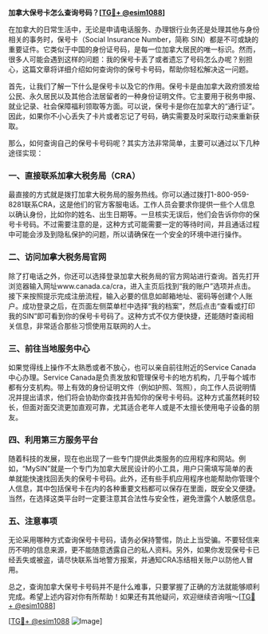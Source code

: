 **加拿大保号卡怎么查询号码？[[TG💪+ @esim1088](https://t.me/s/esim1088)]**

在加拿大的日常生活中，无论是申请电话服务、办理银行业务还是处理其他与身份相关的事务时，保号卡（Social Insurance Number，简称 SIN）都是不可或缺的重要证件。它类似于中国的身份证号码，是每一位加拿大居民的唯一标识。然而，很多人可能会遇到这样的问题：我的保号卡丢了或者遗忘了号码怎么办呢？别担心，这篇文章将详细介绍如何查询你的保号卡号码，帮助你轻松解决这一问题。

首先，让我们了解一下什么是保号卡以及它的作用。保号卡是由加拿大政府颁发给公民、永久居民以及其他合法居留者的一种身份证明文件。它主要用于税务申报、就业记录、社会保障福利领取等方面。可以说，保号卡是你在加拿大的“通行证”。因此，如果你不小心丢失了卡片或者忘记了号码，确实需要及时采取行动来重新获取。

那么，如何查询自己的保号卡号码呢？其实方法非常简单，主要可以通过以下几种途径实现：

### 一、直接联系加拿大税务局（CRA）

最直接的方式就是拨打加拿大税务局的服务热线。你可以通过拨打1-800-959-8281联系CRA，这是他们的官方客服电话。工作人员会要求你提供一些个人信息以确认身份，比如你的姓名、出生日期等。一旦核实无误后，他们会告诉你你的保号卡号码。不过需要注意的是，这种方式可能需要一定的等待时间，并且通话过程中可能会涉及到隐私保护的问题，所以请确保在一个安全的环境中进行操作。

### 二、访问加拿大税务局官网

除了打电话之外，你还可以选择登录加拿大税务局的官方网站进行查询。首先打开浏览器输入网址www.canada.ca/cra，进入主页后找到“我的账户”选项并点击。接下来按照提示完成注册流程，输入必要的信息如邮箱地址、密码等创建个人账户。成功登录之后，在页面左侧菜单栏中选择“我的档案”，然后点击“查看或打印我的SIN”即可看到你的保号卡号码了。这种方式不仅方便快捷，还能随时查阅相关信息，非常适合那些习惯使用互联网的人士。

### 三、前往当地服务中心

如果觉得线上操作不太熟悉或者不放心，也可以亲自前往附近的Service Canada中心办理。Service Canada是负责发放和管理保号卡的地方机构，几乎每个城市都有分支机构。带上有效的身份证明文件（例如护照、驾照），向工作人员说明情况并提出请求，他们将会协助你查找并告知你的保号卡号码。这种方式虽然耗时较长，但面对面交流更加直观可靠，尤其适合老年人或是不太擅长使用电子设备的朋友。

### 四、利用第三方服务平台

随着科技的发展，现在也出现了一些专门提供此类服务的应用程序和网站。例如，“MySIN”就是一个专门为加拿大居民设计的小工具，用户只需填写简单的表单就能快速找回丢失的保号卡号码。此外，还有些手机应用程序也能帮助你管理个人信息，其中包括保号卡在内的各种重要文档都可以保存在里面，既安全又便捷。当然，在选择这类平台时一定要注意其合法性与安全性，避免泄露个人敏感信息。

### 五、注意事项

无论采用哪种方式查询保号卡号码，请务必保持警惕，防止上当受骗。不要轻信来历不明的信息来源，更不能随意透露自己的私人资料。另外，如果你发现保号卡已经丢失或被盗，请尽快联系当地警方报案，并通知CRA冻结相关账户以防他人冒用。

总之，查询加拿大保号卡号码并不是什么难事，只要掌握了正确的方法就能够顺利完成。希望上述内容对你有所帮助！如果还有其他疑问，欢迎继续咨询哦～[[TG💪+ @esim1088](https://t.me/s/esim1088)]

[[TG💪+ @esim1088](https://t.me/s/esim1088) ![Image](https://i.postimg.cc/4NQfJmqS/Snipaste-2025-05-13-00-14-12.png)]